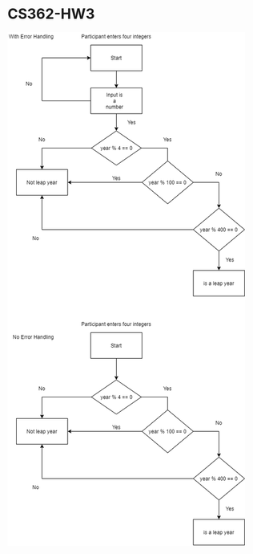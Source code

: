 # CS362-HW3
![FlowChart](https://github.com/AandBstudent/CS362-HW3/blob/master/phillip_renaud_hw1_q4ib.png)
